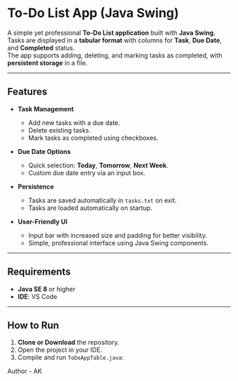 # To-Do List App (Java Swing)

A simple yet professional **To-Do List application** built with **Java Swing**.  
Tasks are displayed in a **tabular format** with columns for **Task**, **Due Date**, and **Completed** status.  
The app supports adding, deleting, and marking tasks as completed, with **persistent storage** in a file.

---

## Features

- **Task Management**
  - Add new tasks with a due date.
  - Delete existing tasks.
  - Mark tasks as completed using checkboxes.

- **Due Date Options**
  - Quick selection: **Today**, **Tomorrow**, **Next Week**.
  - Custom due date entry via an input box.



- **Persistence**
  - Tasks are saved automatically in `tasks.txt` on exit.
  - Tasks are loaded automatically on startup.

- **User-Friendly UI**
  - Input bar with increased size and padding for better visibility.
  - Simple, professional interface using Java Swing components.

---

## Requirements

- **Java SE 8** or higher
- **IDE**: VS Code

---

## How to Run

1. **Clone or Download** the repository.
2. Open the project in your IDE.
3. Compile and run `ToDoAppTable.java`:

Author - AK
